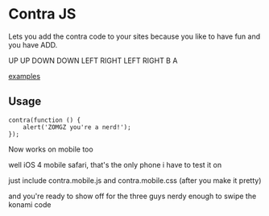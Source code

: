 # Contra JS #

Lets you add the contra code to your sites because you like to have fun and you have ADD.

UP UP DOWN DOWN LEFT RIGHT LEFT RIGHT B A

[examples](http://konamicodesites.com "Sites that have a konami code easter egg")

## Usage ##

    contra(function () {
        alert('ZOMGZ you're a nerd!');
    });

Now works on mobile too

well iOS 4 mobile safari, that's the only phone i have to test it on

just include contra.mobile.js and contra.mobile.css (after you make it pretty)

and you're ready to show off for the three guys nerdy enough to swipe the konami code